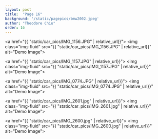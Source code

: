 ```yaml
---
layout: post
title:  "Page 16"
background: '/static/pagepics/bmw2002.jpeg'
author: "Theodore Chiu"
order: 16
---
```


<a href="{{ "static/car_pics/IMG_1156.JPG" | relative_url}}">
	<img class="img-fluid" src="{{ "static/car_pics/IMG_1156.JPG" | relative_url}}" alt="Demo Image">
</a>

<a href="{{ "static/car_pics/IMG_1157.JPG" | relative_url}}">
	<img class="img-fluid" src="{{ "static/car_pics/IMG_1157.JPG" | relative_url}}" alt="Demo Image">
</a>

<a href="{{ "static/car_pics/IMG_0774.JPG" | relative_url}}">
	<img class="img-fluid" src="{{ "static/car_pics/IMG_0774.JPG" | relative_url}}" alt="Demo Image">
</a>

<a href="{{ "static/car_pics/IMG_2601.jpg" | relative_url}}">
	<img class="img-fluid" src="{{ "static/car_pics/IMG_2601.jpg" | relative_url}}" alt="Demo Image">
</a>

<a href="{{ "static/car_pics/IMG_2600.jpg" | relative_url}}">
	<img class="img-fluid" src="{{ "static/car_pics/IMG_2600.jpg" | relative_url}}" alt="Demo Image">
</a>

